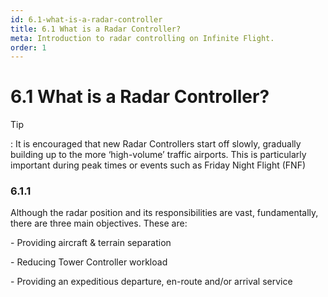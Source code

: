 ```yaml
---
id: 6.1-what-is-a-radar-controller
title: 6.1 What is a Radar Controller?
meta: Introduction to radar controlling on Infinite Flight.
order: 1
---
```


# 6.1  What is a Radar Controller?

 

Tip

: It is encouraged that new Radar Controllers start off slowly, gradually building up to the more ‘high-volume’ traffic airports. This is particularly important during peak times or events such as Friday Night Flight (FNF)

 

### 6.1.1   

Although the radar position and its responsibilities are vast, fundamentally, there are three main objectives. These are:

 

\-    Providing aircraft & terrain separation

\-    Reducing Tower Controller workload

\-    Providing an expeditious departure, en-route and/or arrival service
